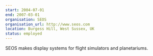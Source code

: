 ```yaml
---
start: 2004-07-01
end: 2007-03-01
organisation: SEOS
organisation_url: http://www.seos.com
location: Burgess Hill, West Sussex, UK
status: employed
---
```

SEOS makes display systems for flight simulators and planetariums.